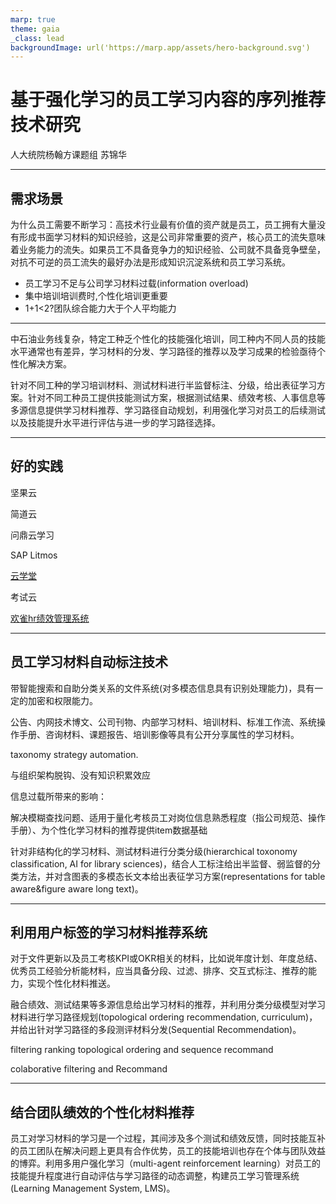 ```yaml
---
marp: true
theme: gaia
_class: lead
backgroundImage: url('https://marp.app/assets/hero-background.svg')
---
```


# 基于强化学习的员工学习内容的序列推荐技术研究

人大统院杨翰方课题组 苏锦华

---

## 需求场景

为什么员工需要不断学习：高技术行业最有价值的资产就是员工，员工拥有大量没有形成书面学习材料的知识经验，这是公司非常重要的资产，核心员工的流失意味着业务能力的流失。如果员工不具备竞争力的知识经验、公司就不具备竞争壁垒，对抗不可逆的员工流失的最好办法是形成知识沉淀系统和员工学习系统。

- 员工学习不足与公司学习材料过载(information overload)
- 集中培训培训费时,个性化培训更重要
- 1+1<2?团队综合能力大于个人平均能力

---

中石油业务线复杂，特定工种乏个性化的技能强化培训，同工种内不同人员的技能水平通常也有差异，学习材料的分发、学习路径的推荐以及学习成果的检验亟待个性化解决方案。

针对不同工种的学习培训材料、测试材料进行半监督标注、分级，给出表征学习方案。针对不同工种员工提供技能测试方案，根据测试结果、绩效考核、人事信息等多源信息提供学习材料推荐、学习路径自动规划，利用强化学习对员工的后续测试以及技能提升水平进行评估与进一步的学习路径选择。

---

## 好的实践

坚果云

简道云

问鼎云学习

SAP Litmos

[云学堂](https://lx.yxt.com/trainsaas/m?utm_term=%E5%91%98%E5%B7%A5%E5%9F%B9%E8%AE%AD%E7%B3%BB%E7%BB%9F%E5%93%AA%E4%B8%AA%E5%A5%BD%E7%94%A8%E5%B8%8C%E6%9C%9B%E7%BB%99%E5%87%BA%E8%AF%A6%E7%BB%86%E4%BB%8B%E7%BB%8D&utm_campaign=268006449&utm_medium=zhihu&utm_source=zhihu_ziran&utm_content=%E6%83%B9%E6%83%B9%E5%9B%9E%E7%AD%94-%E4%BA%91%E5%AD%A6%E5%A0%82%E5%9C%A8%E7%BA%BF%E4%BC%81%E4%B8%9A%E5%9F%B9%E8%AE%AD%E5%B9%B3%E5%8F%B0-1)

考试云

[欢雀hr绩效管理系统](http://www.que360.com/activity/jixiaoguanli)

---

## 员工学习材料自动标注技术

带智能搜索和自助分类关系的文件系统(对多模态信息具有识别处理能力)，具有一定的加密和权限能力。

公告、内网技术博文、公司刊物、内部学习材料、培训材料、标准工作流、系统操作手册、咨询材料、课题报告、培训影像等具有公开分享属性的学习材料。

taxonomy strategy automation.

与组织架构脱钩、没有知识积累效应

信息过载所带来的影响：

解决模糊查找问题、适用于量化考核员工对岗位信息熟悉程度（指公司规范、操作手册）、为个性化学习材料的推荐提供item数据基础

针对非结构化的学习材料、测试材料进行分类分级(hierarchical toxonomy classification, AI for library sciences)，结合人工标注给出半监督、弱监督的分类方法，并对含图表的多模态长文本给出表征学习方案(representations for table aware&figure aware long text)。

---

## 利用用户标签的学习材料推荐系统

对于文件更新以及员工考核KPI或OKR相关的材料，比如说年度计划、年度总结、优秀员工经验分析能材料，应当具备分段、过滤、排序、交互式标注、推荐的能力，实现个性化材料推送。

融合绩效、测试结果等多源信息给出学习材料的推荐，并利用分类分级模型对学习材料进行学习路径规划(topological ordering recommendation, curriculum)，并给出针对学习路径的多段测评材料分发(Sequential Recommendation)。

filtering
ranking
topological ordering and sequence recommand

colaborative filtering and Recommand

---

## 结合团队绩效的个性化材料推荐

员工对学习材料的学习是一个过程，其间涉及多个测试和绩效反馈，同时技能互补的员工团队在解决问题上更具有合作优势，员工的技能培训也存在个体与团队效益的博弈。利用多用户强化学习（multi-agent reinforcement learning）对员工的技能提升程度进行自动评估与学习路径的动态调整，构建员工学习管理系统(Learning Management System, LMS)。
